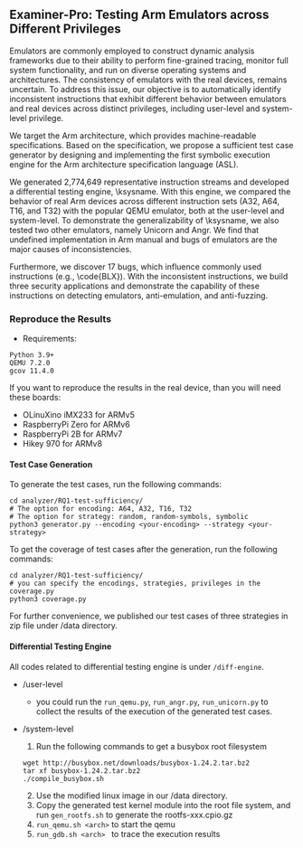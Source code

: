 ## Examiner-Pro: Testing Arm Emulators across Different Privileges
Emulators are commonly employed to construct dynamic analysis frameworks due to their ability to perform fine-grained tracing, monitor full system functionality, and run on diverse operating systems and architectures. The consistency of emulators with the real devices, remains uncertain. To address this issue, our objective is to automatically identify inconsistent instructions that exhibit different behavior between emulators and real devices across distinct privileges, including user-level and system-level privilege.

We target the Arm architecture, which provides machine-readable specifications. Based on the specification, we propose a sufficient test case generator by designing and implementing the first symbolic execution engine for the Arm architecture specification language (ASL). 

We generated 2,774,649 representative instruction streams and developed a differential testing engine, \ksysname. With this engine, we compared the behavior of real Arm devices across different instruction sets (A32, A64, T16, and T32) with the popular QEMU emulator, both at the user-level and system-level. To demonstrate the generalizability of \ksysname, we also tested two other emulators, namely Unicorn and Angr. We find that undefined implementation in Arm manual and bugs of emulators are the major causes of inconsistencies. 

Furthermore, we discover 17 bugs, which influence commonly used instructions (e.g.,  \code{BLX}). With the inconsistent instructions, we build three security applications and demonstrate the capability of these instructions on detecting emulators, anti-emulation, and anti-fuzzing.

### Reproduce the Results
- Requirements:
```
Python 3.9+
QEMU 7.2.0
gcov 11.4.0
```
If you want to reproduce the results in the real device, than you will need these boards:
- OLinuXino iMX233 for ARMv5
- RaspberryPi Zero for ARMv6
- RaspberryPi 2B for ARMv7
- Hikey 970 for ARMv8

#### Test Case Generation
To generate the test cases, run the following commands:
```
cd analyzer/RQ1-test-sufficiency/
# The option for encoding: A64, A32, T16, T32
# The option for strategy: random, random-symbols, symbolic
python3 generator.py --encoding <your-encoding> --strategy <your-strategy>
```
To get the coverage of test cases after the generation, run the following commands:
```
cd analyzer/RQ1-test-sufficiency/
# you can specify the encodings, strategies, privileges in the coverage.py
python3 coverage.py
```
For further convenience, we published our test cases of three strategies in zip file under /data directory. 

#### Differential Testing Engine
All codes related to differential testing engine is under `/diff-engine`.
- /user-level
    - you could run the `run_qemu.py`, `run_angr.py`, `run_unicorn.py` to collect the results of the execution of the generated test cases.

- /system-level
    1. Run the following commands to get a busybox root filesystem
    ```
    wget http://busybox.net/downloads/busybox-1.24.2.tar.bz2
    tar xf busybox-1.24.2.tar.bz2
    ./compile_busybox.sh
    ```
    2. Use the modified linux image in our /data directory.
    3. Copy the generated test kernel module into the root file system, and run `gen_rootfs.sh` to generate the rootfs-xxx.cpio.gz
    4. `run_qemu.sh <arch>` to start the qemu
    5. `run_gdb.sh <arch> ` to trace the execution results
